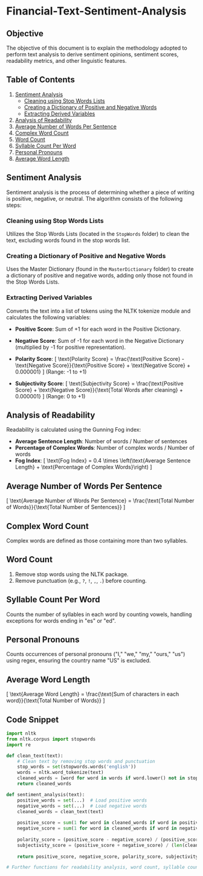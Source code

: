 # Financial-Text-Sentiment-Analysis

## Objective
The objective of this document is to explain the methodology adopted to perform text analysis to derive sentiment opinions, sentiment scores, readability metrics, and other linguistic features.

## Table of Contents
1. [Sentiment Analysis](#sentiment-analysis)
   - [Cleaning using Stop Words Lists](#cleaning-using-stop-words-lists)
   - [Creating a Dictionary of Positive and Negative Words](#creating-a-dictionary-of-positive-and-negative-words)
   - [Extracting Derived Variables](#extracting-derived-variables)
2. [Analysis of Readability](#analysis-of-readability)
3. [Average Number of Words Per Sentence](#average-number-of-words-per-sentence)
4. [Complex Word Count](#complex-word-count)
5. [Word Count](#word-count)
6. [Syllable Count Per Word](#syllable-count-per-word)
7. [Personal Pronouns](#personal-pronouns)
8. [Average Word Length](#average-word-length)

## Sentiment Analysis

Sentiment analysis is the process of determining whether a piece of writing is positive, negative, or neutral. The algorithm consists of the following steps:

### Cleaning using Stop Words Lists
Utilizes the Stop Words Lists (located in the `StopWords` folder) to clean the text, excluding words found in the stop words list.

### Creating a Dictionary of Positive and Negative Words
Uses the Master Dictionary (found in the `MasterDictionary` folder) to create a dictionary of positive and negative words, adding only those not found in the Stop Words Lists.

### Extracting Derived Variables
Converts the text into a list of tokens using the NLTK tokenize module and calculates the following variables:

- **Positive Score**: Sum of +1 for each word in the Positive Dictionary.
- **Negative Score**: Sum of -1 for each word in the Negative Dictionary (multiplied by -1 for positive representation).
- **Polarity Score**: 
  \[
  \text{Polarity Score} = \frac{\text{Positive Score} - \text{Negative Score}}{\text{Positive Score} + \text{Negative Score} + 0.000001}
  \]
  (Range: -1 to +1)

- **Subjectivity Score**:
  \[
  \text{Subjectivity Score} = \frac{\text{Positive Score} + \text{Negative Score}}{\text{Total Words after cleaning} + 0.000001}
  \]
  (Range: 0 to +1)

## Analysis of Readability
Readability is calculated using the Gunning Fog index:

- **Average Sentence Length**: Number of words / Number of sentences
- **Percentage of Complex Words**: Number of complex words / Number of words
- **Fog Index**:
  \[
  \text{Fog Index} = 0.4 \times \left(\text{Average Sentence Length} + \text{Percentage of Complex Words}\right)
  \]

## Average Number of Words Per Sentence
\[
\text{Average Number of Words Per Sentence} = \frac{\text{Total Number of Words}}{\text{Total Number of Sentences}}
\]

## Complex Word Count
Complex words are defined as those containing more than two syllables.

## Word Count
1. Remove stop words using the NLTK package.
2. Remove punctuation (e.g., `?`, `!`, `,`, `.`) before counting.

## Syllable Count Per Word
Counts the number of syllables in each word by counting vowels, handling exceptions for words ending in "es" or "ed".

## Personal Pronouns
Counts occurrences of personal pronouns ("I," "we," "my," "ours," "us") using regex, ensuring the country name "US" is excluded.

## Average Word Length
\[
\text{Average Word Length} = \frac{\text{Sum of characters in each word}}{\text{Total Number of Words}}
\]

## Code Snippet

```python
import nltk
from nltk.corpus import stopwords
import re

def clean_text(text):
    # Clean text by removing stop words and punctuation
    stop_words = set(stopwords.words('english'))
    words = nltk.word_tokenize(text)
    cleaned_words = [word for word in words if word.lower() not in stop_words and word.isalpha()]
    return cleaned_words

def sentiment_analysis(text):
    positive_words = set(...)  # Load positive words
    negative_words = set(...)  # Load negative words
    cleaned_words = clean_text(text)
    
    positive_score = sum(1 for word in cleaned_words if word in positive_words)
    negative_score = sum(1 for word in cleaned_words if word in negative_words)
    
    polarity_score = (positive_score - negative_score) / (positive_score + negative_score + 0.000001)
    subjectivity_score = (positive_score + negative_score) / (len(cleaned_words) + 0.000001)
    
    return positive_score, negative_score, polarity_score, subjectivity_score

# Further functions for readability analysis, word count, syllable count, etc., would go here.
